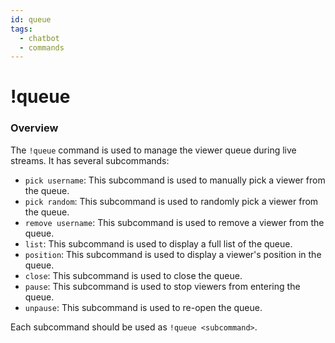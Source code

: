 ```yaml
---
id: queue
tags:
  - chatbot
  - commands
---
```

# !queue

### Overview

The `!queue` command is used to manage the viewer queue during live streams. It has several subcommands:

- `pick username`: This subcommand is used to manually pick a viewer from the queue.
- `pick random`: This subcommand is used to randomly pick a viewer from the queue.
- `remove username`: This subcommand is used to remove a viewer from the queue.
- `list`: This subcommand is used to display a full list of the queue.
- `position`: This subcommand is used to display a viewer's position in the queue.
- `close`: This subcommand is used to close the queue.
- `pause`: This subcommand is used to stop viewers from entering the queue.
- `unpause`: This subcommand is used to re-open the queue.

Each subcommand should be used as `!queue <subcommand>`.
